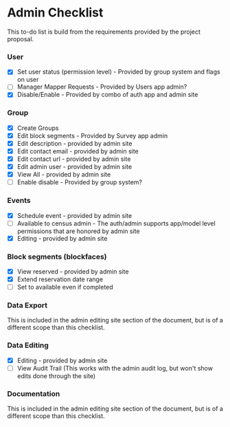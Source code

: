 Admin Checklist
===============

This to-do list is build from the requirements provided by the project proposal.

### User

- [X] Set user status (permission level) - Provided by group system and flags on user
- [ ] Manager Mapper Requests - Provided by Users app admin?
- [X] Disable/Enable - Provided by combo of auth app and admin site

### Group
- [X] Create Groups
- [X] Edit block segments - Provided by Survey app admin
- [X] Edit description - provided by admin site
- [X] Edit contact email - provided by admin site
- [X] Edit contact url - provided by admin site
- [X] Edit admin user - provided by admin site
- [X] View All - provided by admin site
- [ ] Enable disable - Provided by group system?

### Events
- [X] Schedule event - provided by admin site
- [ ] Available to census admin - The auth/admin supports app/model level permissions that are honored by admin site
- [X] Editing - provided by admin site

### Block segments (blockfaces)
- [X] View reserved - provided by admin site
- [X] Extend reservation date range
- [ ] Set to available even if completed

### Data Export

This is included in the admin editing site section of the document, but is of a different scope than this checklist.

### Data Editing
- [X] Editing - provided by admin site
- [ ] View Audit Trail (This works with the admin audit log, but won't show edits done through the site)

### Documentation

This is included in the admin editing site section of the document, but is of a different scope than this checklist.
